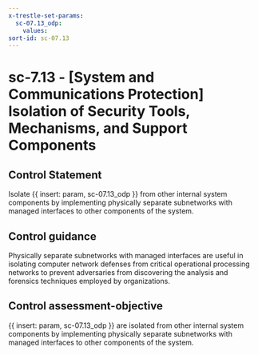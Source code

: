 ```yaml
---
x-trestle-set-params:
  sc-07.13_odp:
    values:
sort-id: sc-07.13
---
```


# sc-7.13 - \[System and Communications Protection\] Isolation of Security Tools, Mechanisms, and Support Components

## Control Statement

Isolate {{ insert: param, sc-07.13_odp }} from other internal system components by implementing physically separate subnetworks with managed interfaces to other components of the system.

## Control guidance

Physically separate subnetworks with managed interfaces are useful in isolating computer network defenses from critical operational processing networks to prevent adversaries from discovering the analysis and forensics techniques employed by organizations.

## Control assessment-objective

{{ insert: param, sc-07.13_odp }} are isolated from other internal system components by implementing physically separate subnetworks with managed interfaces to other components of the system.
